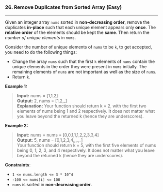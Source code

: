 ### 26. Remove Duplicates from Sorted Array (Easy)	
___

Given an integer array `nums` sorted in **non-decreasing order**, remove the duplicates **in-place** such that each unique element appears only **once**. The **relative order** of the elements should be kept the **same**. Then return the *number of unique elements* in `nums`.

Consider the number of unique elements of `nums` to be `k`, to get accepted, you need to do the following things:

* Change the array `nums` such that the first `k` elements of `nums` contain the unique elements in the order they were present in `nums` initially. The remaining elements of `nums` are not important as well as the size of `nums`.
* Return `k`.

**Example 1:**
> **Input:** nums = [1,1,2]     
> **Output:** 2, nums = [1,2,_]   
> **Explanation:** Your function should return k = 2, with the first two elements of nums being 1 and 2 respectively.
It does not matter what you leave beyond the returned k (hence they are underscores).


**Example 2:**
> **Input:** nums = nums = [0,0,1,1,1,2,2,3,3,4]       
> **Output:** 5, nums = [0,1,2,3,4,_,_,_,_,_]       
> Your function should return k = 5, with the first five elements of nums being 0, 1, 2, 3, and 4 respectively.
It does not matter what you leave beyond the returned k (hence they are underscores).

**Constraints**:
* ```1 <= nums.length <= 3 * 10^4```  
* ```-100 <= nums[i] <= 100```
* `nums` is sorted in **non-decreasing order**.



